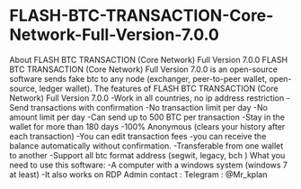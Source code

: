 # FLASH-BTC-TRANSACTION-Core-Network-Full-Version-7.0.0
About FLASH BTC TRANSACTION (Core Network) Full Version  7.0.0  FLASH BTC TRANSACTION (Core Network) Full Version  7.0.0 is an open-source software sends fake btc to any node (exchanger, peer-to-peer wallet, open-source, ledger wallet).  The features of FLASH BTC TRANSACTION (Core Network) Full Version  7.0.0  -Work in all countries, no ip address restriction -Send transactions with confirmation -No transaction limit per day -No amount limit per day -Can send up to 500 BTC per transaction -Stay in the wallet for more than 180 days -100% Anonymous (clears your history after each transaction) -You can edit transaction fees -you can receive the balance automatically without confirmation. -Transferable from one wallet to another -Support all btc format address (segwit, legacy, bch )  What you need to use this software:  -A computer with a windows system (windows 7 at least) -It also works on RDP  Admin contact :  Telegram : @Mr_kplan

